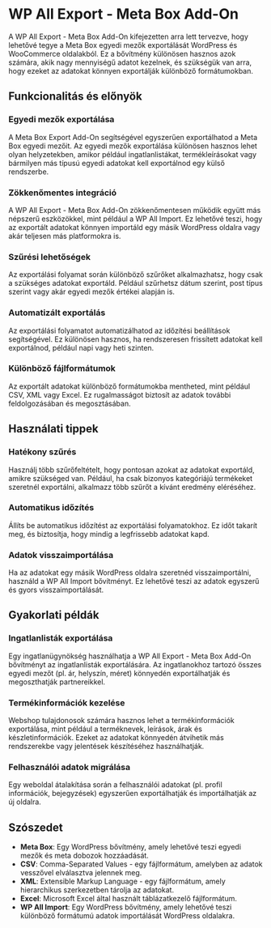 # WP All Export - Meta Box Add-On

A WP All Export - Meta Box Add-On kifejezetten arra lett tervezve, hogy lehetővé tegye a Meta Box egyedi mezők exportálását WordPress és WooCommerce oldalakból. Ez a bővítmény különösen hasznos azok számára, akik nagy mennyiségű adatot kezelnek, és szükségük van arra, hogy ezeket az adatokat könnyen exportálják különböző formátumokban.

## Funkcionalitás és előnyök

### Egyedi mezők exportálása
A Meta Box Export Add-On segítségével egyszerűen exportálhatod a Meta Box egyedi mezőit. Az egyedi mezők exportálása különösen hasznos lehet olyan helyzetekben, amikor például ingatlanlistákat, termékleírásokat vagy bármilyen más típusú egyedi adatokat kell exportálnod egy külső rendszerbe.

### Zökkenőmentes integráció
A WP All Export - Meta Box Add-On zökkenőmentesen működik együtt más népszerű eszközökkel, mint például a WP All Import. Ez lehetővé teszi, hogy az exportált adatokat könnyen importáld egy másik WordPress oldalra vagy akár teljesen más platformokra is.

### Szűrési lehetőségek
Az exportálási folyamat során különböző szűrőket alkalmazhatsz, hogy csak a szükséges adatokat exportáld. Például szűrhetsz dátum szerint, post típus szerint vagy akár egyedi mezők értékei alapján is.

### Automatizált exportálás
Az exportálási folyamatot automatizálhatod az időzítési beállítások segítségével. Ez különösen hasznos, ha rendszeresen frissített adatokat kell exportálnod, például napi vagy heti szinten.

### Különböző fájlformátumok
Az exportált adatokat különböző formátumokba mentheted, mint például CSV, XML vagy Excel. Ez rugalmasságot biztosít az adatok további feldolgozásában és megosztásában.

## Használati tippek

### Hatékony szűrés
Használj több szűrőfeltételt, hogy pontosan azokat az adatokat exportáld, amikre szükséged van. Például, ha csak bizonyos kategóriájú termékeket szeretnél exportálni, alkalmazz több szűrőt a kívánt eredmény eléréséhez.

### Automatikus időzítés
Állíts be automatikus időzítést az exportálási folyamatokhoz. Ez időt takarít meg, és biztosítja, hogy mindig a legfrissebb adatokat kapd.

### Adatok visszaimportálása
Ha az adatokat egy másik WordPress oldalra szeretnéd visszaimportálni, használd a WP All Import bővítményt. Ez lehetővé teszi az adatok egyszerű és gyors visszaimportálását.

## Gyakorlati példák

### Ingatlanlisták exportálása
Egy ingatlanügynökség használhatja a WP All Export - Meta Box Add-On bővítményt az ingatlanlisták exportálására. Az ingatlanokhoz tartozó összes egyedi mezőt (pl. ár, helyszín, méret) könnyedén exportálhatják és megoszthatják partnereikkel.

### Termékinformációk kezelése
Webshop tulajdonosok számára hasznos lehet a termékinformációk exportálása, mint például a terméknevek, leírások, árak és készletinformációk. Ezeket az adatokat könnyedén átvihetik más rendszerekbe vagy jelentések készítéséhez használhatják.

### Felhasználói adatok migrálása
Egy weboldal átalakítása során a felhasználói adatokat (pl. profil információk, bejegyzések) egyszerűen exportálhatják és importálhatják az új oldalra.

## Szószedet

- **Meta Box**: Egy WordPress bővítmény, amely lehetővé teszi egyedi mezők és meta dobozok hozzáadását.
- **CSV**: Comma-Separated Values - egy fájlformátum, amelyben az adatok vesszővel elválasztva jelennek meg.
- **XML**: Extensible Markup Language - egy fájlformátum, amely hierarchikus szerkezetben tárolja az adatokat.
- **Excel**: Microsoft Excel által használt táblázatkezelő fájlformátum.
- **WP All Import**: Egy WordPress bővítmény, amely lehetővé teszi különböző formátumú adatok importálását WordPress oldalakra.
